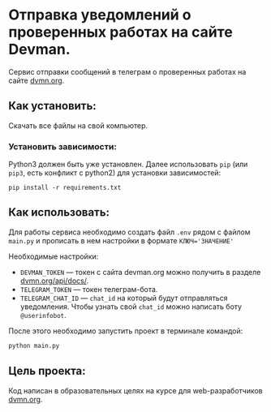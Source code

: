 # Отправка уведомлений о проверенных работах на сайте Devman.

Сервис отправки сообщений в телеграм о проверенных работах на сайте [dvmn.org](https://dvmn.org/).

## Как установить:

Скачать все файлы на свой компьютер. 

### Установить зависимости:

Python3 должен быть уже установлен. Далее использовать `pip` (или `pip3`, есть
конфликт с python2) для установки зависимостей:

```
pip install -r requirements.txt
```

## Как использовать:

Для работы сервиса необходимо создать файл `.env` рядом с файлом `main.py` и прописать
в нем настройки в формате `КЛЮЧ='ЗНАЧЕНИЕ'`

Необходимые настройки:
- `DEVMAN_TOKEN` — токен с сайта devman.org можно получить в разделе
[dvmn.org/api/docs/](https://dvmn.org/api/docs/).
- `TELEGRAM_TOKEN` — токен телеграм-бота.
- `TELEGRAM_CHAT_ID` — `chat_id` на который будут отправляться уведомления. Чтобы узнать свой 
`chat_id` можно написать боту `@userinfobot`.

После этого необходимо запустить проект в терминале командой:

```sh
python main.py
```

## Цель проекта:

Код написан в образовательных целях на курсе для
web-разработчиков [dvmn.org](https://dvmn.org/).
